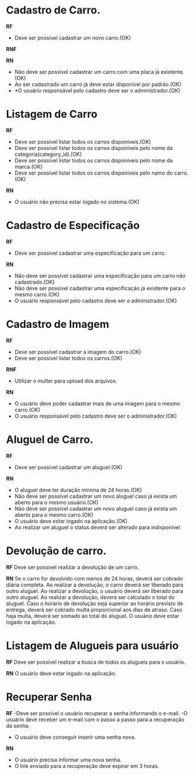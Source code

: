 # Cadastro de Carro.

**RF**
- Deve ser possível cadastrar um novo carro.(OK)

**RNF**

**RN**
- Não deve ser possível cadastrar um carro com uma placa já existente.(OK)
- Ao ser cadastrado um carro já deve estar disponível por padrão.(OK)
- *O usuário responsável pelo cadastro deve ser o administrador.(OK)


# Listagem de Carro

**RF**
- Deve ser possível listar todos os carros disponíveis.(OK)
- Deve ser possível listar todos os carros disponíveis pelo nome da categoria(category_id).(OK)
- Deve ser possível listar todos os carros disponíveis pelo nome da marca.(OK)
- Deve ser possível listar todos os carros disponíveis pelo namo do carro.(OK)

**RN**
- O usuário não precisa estar logado no sistema.(OK)


# Cadastro de Especificação

**RF**
- Deve ser possível cadastrar uma especificação para um carro.

**RN**
- Não deve ser possível cadastrar uma especificação para um carro não cadastrado.(OK)
- Não deve ser possível cadastrar uma especificação já existente para o mesmo carro.(OK)
- O usuário responsável pelo cadastro deve ser o administrador.(OK)

# Cadastro de Imagem

**RF**
- Deve ser possível cadastrar a imagem do carro.(OK)
- Deve ser possível listar todos os carros.(OK)

**RNF**
- Utilizar o multer para upload dos arquivos.

**RN**
- O usuário deve poder cadastrar mais de uma imagem para o mesmo carro.(OK)
- O usuário responsável pelo cadastro deve ser o administrador.(OK)

# Aluguel de Carro.

**RF**
- Deve ser possível cadastrar um aluguel.(OK)

**RN**
- O aluguel deve ter duração mínima de 24 horas.(OK)
- Não deve ser possível cadastrar um novo aluguel caso já exista um aberto para o mesmo usuário.(OK)
- Não deve ser possível cadastrar um novo aluguel caso já exista um aberto para o mesmo carro.(OK)
- O usuário deve estar logado na aplicação.(OK)
- Ao realizar um aluguel o status deverá ser alterado para indisponível.

# Devolução de carro.

**RF**
Deve ser possível realizar a devolução de um carro.

**RN**
Se o carro for devolvido com menos de 24 horas, deverá ser cobrado diária completa.
Ao realizar a devolução, o carro deverá ser liberado para outro aluguel.
Ao realizar a devolução, o usuário deverá ser liberado para outro aluguel.
Ao realizar a devolução, deverá ser calculado o total do aluguel.
Caso o horário de devolução seja superior ao horário previsto de entrega, deverá ser cobrado multa proporcional aos dias de atraso.
Caso haja multa, deverá ser somado ao total do aluguel.
O usuário deve estar logado na aplicação.

# Listagem de Alugueis para usuário

**RF**
Deve ser possível realizar a busca de todos os alugueis para o usuário.

**RN**
O usuário deve estar logado na aplicação.

# Recuperar Senha

**RF**
-Deve ser possível o usuário recuperar a senha informando o e-mail.
-O usuário deve receber um e-mail com o passo a passo para a recuperação da senha.
- O usuário deve conseguir inserir uma senha nova.

**RN**
- O usuário precisa informar uma nova senha.
- O link enviado para a recuperação deve expirar em 3 horas.